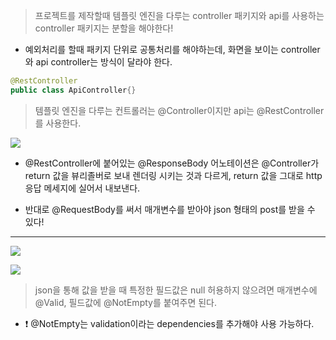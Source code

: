 > 프로젝트를 제작할때 템플릿 엔진을 다루는 controller 패키지와 api를 사용하는 controller 패키지는 분할을 해야한다! 

- 예외처리를 할때 패키지 단위로 공통처리를 해야하는데, 화면을 보이는 controller와 api controller는 방식이 달라야 한다. 

```java
@RestController
public class ApiController{}
```

> 템플릿 엔진을 다루는 컨트롤러는 @Controller이지만 api는 @RestController를
사용한다.

![](https://images.velog.io/images/jemin0312/post/6ca43835-ac47-419d-a815-0b18f453c20a/%ED%99%94%EB%A9%B4%20%EC%BA%A1%EC%B2%98%202021-06-202%20155143.png)

- @RestController에 붙어있는 @ResponseBody 어노테이션은 @Controller가 return 값을 뷰리졸버로 보내 렌더링 시키는 것과 다르게, return 값을 그대로 http 응답 메세지에 
실어서 내보낸다. 

- 반대로 @RequestBody를 써서 매개변수를 받아야 json 형태의 post를 받을 수 있다! 
---
![](https://images.velog.io/images/jemin0312/post/f144e9cf-866d-4b78-b460-ae11fa6a8f4c/%ED%99%94%EB%A9%B4%20%EC%BA%A1%EC%B2%98%202021-06-20%20161641.png)

![](https://images.velog.io/images/jemin0312/post/aedb70e1-b52e-4469-a079-b7b8220a3673/%ED%99%94%EB%A9%B4%20%EC%BA%A1%EC%B2%98%202021-06-20%20161710.png)

> json을 통해 값을 받을 때 특정한 필드값은 null 허용하지 않으려면
매개변수에 @Valid, 필드값에 @NotEmpty를 붙여주면 된다.
- ❗ @NotEmpty는 validation이라는 dependencies를 추가해야 사용 가능하다. 



